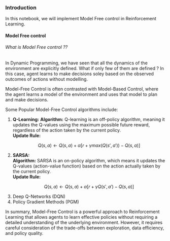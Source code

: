 ### Introduction

In this notebook, we will implement Model Free control in Reinforcement Learning.

#### Model Free control

###### What is Model Free control ??
In Dynamic Programming, we have seen that all the dynamics of the environment are explicitly defined. What if only few of them are defined ? In this case, agent learns to make decisions soley based on the observed outcomes of actions without modelling.

Model-Free Control is often contrasted with Model-Based Control, where the agent learns a model of the environment and uses that model to plan and make decisions.

Some Popular Model-Free Control algorithms include:
1. **Q-Learning:** 
    **Algorithm:** Q-learning is an off-policy algorithm, meaning it updates the Q-values using the maximum possible future reward, regardless of the action taken by the current policy.</br>
    **Update Rule:** 
    ```math
    Q(s, a) ← Q(s, a) + α[r + γmax(Q(s', a')) - Q(s, a)]

2. **SARSA:**  
    **Algorithm:** SARSA is an on-policy algorithm, which means it updates the Q-values (action-value function) based on the action actually taken by the current policy. </br>
    **Update Rule:** 
    ```math
    Q(s, a) ← Q(s, a) + α[r + γQ(s', a') - Q(s, a)]

3. Deep Q-Networks (DQN)
4. Policy Gradient Methods (PGM)

In summary, Model-Free Control is a powerful approach to Reinforcement Learning that allows agents to learn effective policies without requiring a detailed understanding of the underlying environment. However, it requires careful consideration of the trade-offs between exploration, data efficiency, and policy quality.